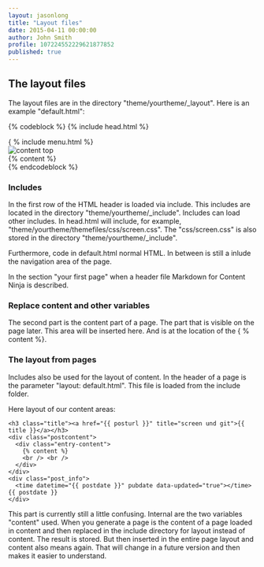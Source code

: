 ```yaml
---
layout: jasonlong
title: "Layout files"
date: 2015-04-11 00:00:00
author: John Smith
profile: 107224552229621877852
published: true
---
```


## The layout files

The layout files are in the directory "theme/yourtheme/_layout". Here is an example "default.html":

{% codeblock %} 
    {% include head.html %}
    </head>
    <body>
    <div id="top">
      <div id="header">
        { % include menu.html %}
        <div id="wrap">
          <img src="/themefiles/images/content-top.gif" alt="content top" class="content-wrap" />
          <div id="content">
            <div id="main">
              <div class="blog-index">
                <div class="new_post" itemprop="mainContentOfPage" itemtype="http://schema.org/Article" itemscope="" >
                  {% content %}
                </div>
              </div>
            </div>
          </div>
        </div>
      </div>
    </div>
    </body>
    </html>
{% endcodeblock %} 

### Includes 

In the first row of the HTML header is loaded via include. This includes are located in the directory "theme/yourtheme/_include". Includes can load other includes.
In head.html will include, for example, "theme/yourtheme/themefiles/css/screen.css". The "css/screen.css" is also stored in the directory "theme/yourtheme/_include".

Furthermore, code in default.html normal HTML. In between is still a inlude the navigation area of the page.

In the section "your first page" when a header file Markdown for Content Ninja is described. 

### Replace content and other variables

The second part is the content part of a page. The part that is visible on the page later.
This area will be inserted here. And is at the location of the { % content %}.

### The layout from pages

Includes also be used for the layout of content. In the header of a page is the parameter "layout: default.html". This file is loaded from the include folder.

Here layout of our content areas:

    <h3 class="title"><a href="{{ posturl }}" title="screen und git">{{ title }}</a></h3>
    <div class="postcontent">
      <div class="entry-content">
        {% content %}
        <br /> <br />
      </div>
    </div>
    <div class="post_info">
      <time datetime="{{ postdate }}" pubdate data-updated="true"></time> {{ postdate }}
    </div>

This part is currently still a little confusing. Internal are the two variables "content" used. 
When you generate a page is the content of a page loaded in content and then replaced in the include directory for layout instead of content.
The result is stored. But then inserted in the entire page layout and content also means again. 
That will change in a future version and then makes it easier to understand.





